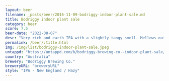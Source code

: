 ```yaml
---
layout: beer
filename: _posts/beer/2016-11-09-bodriggy-indoor-plant-sale.md
title: Bodriggy indoor plant sale
category: beer
score: 7.5
beer-date: "2022-08-07"
desc: "Very rich and earth IPA with a slightly tangy smell. Mellows out quickly and then it’s a bit bland for a hazy"
permalink: /beer/:title.html
img: /img/list/bodriggy-indoor-plant-sale.jpeg
untappd: "https://untappd.com/b/bodriggy-brewing-co--indoor-plant-sale/3933165"
country: "Australia"
brewery: "Bodriggy Brewing Co."
breweryURL: "breweryURL"
style: "IPA - New England / Hazy"
---
```

